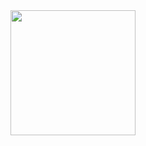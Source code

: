 <a href="https://open.spotify.com/show/5FpBuACKsfTWSptjLjbG8Y?si=b9c3fdcde495447f">
  <img src="https://i.scdn.co/image/ab6765630000ba8a73fde5ca8754416afddc2d34" width="200" height="200">
</a>
